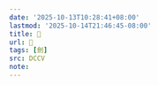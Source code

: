 ```yaml
---
date: '2025-10-13T10:28:41+08:00'
lastmod: '2025-10-14T21:46:45-08:00'
title: 􃥴
url: 􃥴
tags: [劍]
src: DCCV
note:
---
```

